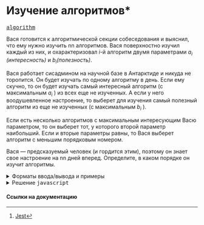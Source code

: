 # Изучение алгоритмов\*

[<kbd>algorithm</kbd>](https://contest.yandex.ru/contest/66792/problems/I/)

Вася готовится к алгоритмической секции собеседования и выяснил, что ему нужно изучить nn алгоритмов. Вася поверхностно изучил каждый из них, и охарактеризовал $i$-й алгоритм двумя параметрами $a_i$​ _(интересность)_ и $b_i$​ _(полезность)_.

Вася работает сисадмином на научной базе в Антарктиде и никуда не торопится. Он будет изучать по одному алгоритму в день. Если ему скучно, то он будет изучать самый интересный алгоритм (с максимальным $a_i$​ ) из всех еще не изученных. А если у него воодушевленное настроение, то выберет для изучения самый полезный алгоритм из еще не изученных (с максимальным $b_i$​ ).

Если есть несколько алгоритмов с максимальным интересующим Васю параметром, то он выберет тот, у которого второй параметр наибольший. Если и вторые параметры равны, то Вася выберет алгоритм с меньшим порядковым номером.

Вася — предсказуемый человек (и гордится этим), поэтому он знает свое настроение на nn дней вперед. Определите, в каком порядке он изучит алгоритмы.

<details>
<summary>Форматы ввода/вывода и примеры</summary>

## Формат ввода

В первой строке ввода дано целое число $n$ — количество алгоритмов $(1 \leq n \leq 10^5)$.

Во второй строке через пробел перечислены nn целых чисел $a_i$​ — значения интересности алгоритмов $(1 \leq a_i \leq 10^9)$. В третьей строке в том же формате даны целыечисла $b_i$​ — значения полезности алгоритмов $(1 \leq b_i \leq 10^9)$.

В последней строке через пробел перечислены nn целых чисел $p_i$​ — индикаторы настроения Васи в ближайшие $n$ дней. Если $p_i=1$, Вася выберет алгоритм с максимальнойполезностью (максимальным $b_i$​ ), иначе $p_i=0$ и Вася выберет самый интересный из доступныхалгоритмов (с максимальным $a_i$).

## Формат вывода

Выведите $n$ различных целых чисел от $1$ до $n$, разделенных пробелами; $i$-е число должно быть равно номеру алгоритма,который Вася будет изучать в $i$-й день.

### Пример 1

<table width = "100%">
<tr>
<th>Ввод</th> <th>Вывод</th>
</tr>
<tr valign="top">
<td><pre>
<code>5
1 2 3 4 5
5 4 3 2 1
1 0 1 0 0
</code></pre></td>

<td><pre>
<code>1 5 2 4 3 
</code></pre></td>
</tr>
</table>

### Пример 2

<table width = "100%">
<tr>
<th>Ввод</th> <th>Вывод</th>
</tr>
<tr valign="top">
<td><pre>
<code>6
3 10 6 2 10 1
3 5 10 7 5 9
0 0 1 1 0 1
</code></pre></td>

<td><pre>
<code>2 5 3 6 1 4 
</code></pre></td>
</tr>
</table>

</details>

<details>
<summary>Решение <kbd>javascript</kbd></summary>

### 1. Установка зависимостей

```bash
npm install             # Установка зависимостей
```

### 2. Запуск тестирования решения в среде Jest[^1]

```bash
npm run test            # Unit-тестирование
```

</details>

#### Ссылки на документацию

[^1]: [Jest](https://jestjs.io/docs/getting-started)
